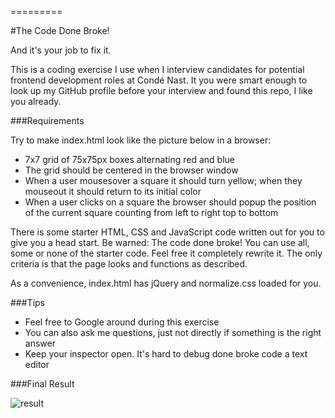 =========

#The Code Done Broke!

And it's your job to fix it.

This is a coding exercise I use when I interview candidates for potential frontend development roles at Condé Nast. It you were smart enough to look up my GitHub profile before your interview and found this repo, I like you already.

###Requirements

Try to make index.html look like the picture below in a browser:

* 7x7 grid of 75x75px boxes alternating red and blue
* The grid should be centered in the browser window
* When a user mousesover a square it should turn yellow; when they mouseout it should return to its initial color
* When a user clicks on a square the browser should popup the position of the current square counting from left to right top to bottom

There is some starter HTML, CSS and JavaScript code written out for you to give you a head start. Be warned: The code done broke! You can use all, some or none of the starter code. Feel free it completely rewrite it. The only criteria is that the page looks and functions as described. 

As a convenience, index.html has jQuery and normalize.css loaded for you.

###Tips

* Feel free to Google around during this exercise
* You can also ask me questions, just not directly if something is the right answer
* Keep your inspector open. It's hard to debug done broke code a text editor

###Final Result

![result](https://raw.githubusercontent.com/spencerbeggs/the-code-done-broke/master/lib/result.png "Final result")